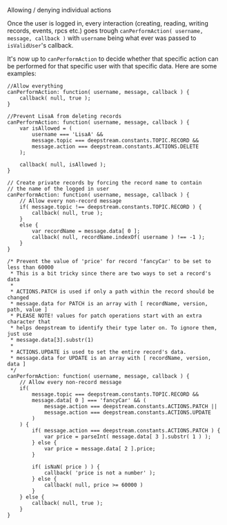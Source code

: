 Allowing / denying individual actions

Once the user is logged in, every interaction (creating, reading, writing records, events, rpcs etc.) goes trough `canPerformAction( username, message, callback )` with `username` being what ever was passed to `isValidUser`'s callback. 

It's now up to `canPerformAction` to decide whether that specific action can be performed for that specific user with that specific data. Here are some examples:

	//Allow everything
	canPerformAction: function( username, message, callback ) {
		callback( null, true );
	}

	//Prevent LisaA from deleting records
	canPerformAction: function( username, message, callback ) {
		var isAllowed = (
			username === 'LisaA' && 
			message.topic === deepstream.constants.TOPIC.RECORD &&
			message.action === deepstream.constants.ACTIONS.DELETE
		);

		callback( null, isAllowed );
	}

	// Create private records by forcing the record name to contain
	// the name of the logged in user
	canPerformAction: function( username, message, callback ) {
		// Allow every non-record message
		if( message.topic !== deepstream.constants.TOPIC.RECORD ) {
			callback( null, true );
		}
		else {
			var recordName = message.data[ 0 ];
			callback( null, recordName.indexOf( username ) !== -1 );
		}
	}

	/* Prevent the value of 'price' for record 'fancyCar' to be set to less than 60000
	 * This is a bit tricky since there are two ways to set a record's data
	 *
	 * ACTIONS.PATCH is used if only a path within the record should be changed
	 * message.data for PATCH is an array with [ recordName, version, path, value ]
	 * PLEASE NOTE! values for patch operations start with an extra character that
	 * helps deepstream to identify their type later on. To ignore them, just use 
	 * message.data[3].substr(1)
	 *
	 * ACTIONS.UPDATE is used to set the entire record's data.
	 * message.data for UPDATE is an array with [ recordName, version, data ]
	 */
	canPerformAction: function( username, message, callback ) {
		// Allow every non-record message
		if( 
			message.topic === deepstream.constants.TOPIC.RECORD &&
			message.data[ 0 ] === 'fancyCar' && ( 
				message.action === deepstream.constants.ACTIONS.PATCH || 
				message.action === deepstream.constants.ACTIONS.UPDATE
			)
		) {
			if( message.action === deepstream.constants.ACTIONS.PATCH ) {
				var price = parseInt( message.data[ 3 ].substr( 1 ) );
			} else {
				var price = message.data[ 2 ].price;
			}

			if( isNaN( price ) ) {
				callback( 'price is not a number' );
			} else {
				callback( null, price >= 60000 )
			}
		} else {
			callback( null, true );
		}
	}
